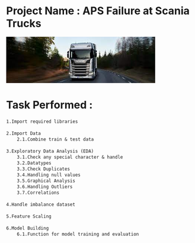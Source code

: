 # Project Name : APS Failure at Scania Trucks

![Alt text](image.png)

# Task Performed :

    1.Import required libraries

    2.Import Data
        2.1.Combine train & test data

    3.Exploratory Data Analysis (EDA)
        3.1.Check any special character & handle
        3.2.Datatypes
        3.3.Check Duplicates
        3.4.Handling null values
        3.5.Graphical Analysis
        3.6.Handling Outliers
        3.7.Correlations

    4.Handle imbalance dataset

    5.Feature Scaling

    6.Model Building
        6.1.Function for model training and evaluation
    


